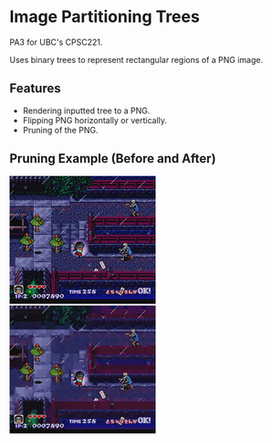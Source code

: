 # Image Partitioning Trees

PA3 for UBC's CPSC221.

Uses binary trees to represent rectangular regions of a PNG image.

## Features
- Rendering inputted tree to a PNG.
- Flipping PNG horizontally or vertically.
- Pruning of the PNG.

## Pruning Example (Before and After)
![alt text](https://github.com/aaronchan73/image-partitioning-trees/blob/master/originals/kkkk-256x224.png)
![alt text](https://github.com/aaronchan73/image-partitioning-trees/blob/master/soln-images/soln-prune-kkkk-tol005.png)
